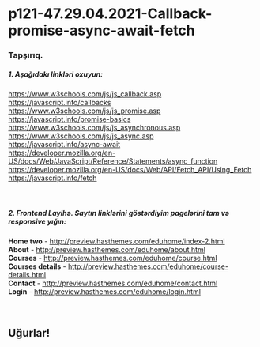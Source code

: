 # p121-47.29.04.2021-Callback-promise-async-await-fetch




### Tapşırıq.


##### 1. Aşağıdakı linkləri oxuyun:
https://www.w3schools.com/js/js_callback.asp<br />
https://javascript.info/callbacks<br />
https://www.w3schools.com/js/js_promise.asp<br />
https://javascript.info/promise-basics<br />
https://www.w3schools.com/js/js_asynchronous.asp<br />
https://www.w3schools.com/js/js_async.asp<br />
https://javascript.info/async-await<br />
https://developer.mozilla.org/en-US/docs/Web/JavaScript/Reference/Statements/async_function<br />
https://developer.mozilla.org/en-US/docs/Web/API/Fetch_API/Using_Fetch<br />
https://javascript.info/fetch<br />
<br /><br />


##### 2. Frontend Layihə. Saytın linklərini göstərdiyim pagelərini tam və responsive yığın:
**Home two** - http://preview.hasthemes.com/eduhome/index-2.html<br />
**About** - http://preview.hasthemes.com/eduhome/about.html<br />
**Courses** - http://preview.hasthemes.com/eduhome/course.html<br />
**Courses details** - http://preview.hasthemes.com/eduhome/course-details.html<br />
**Contact** - http://preview.hasthemes.com/eduhome/contact.html<br />
**Login** - http://preview.hasthemes.com/eduhome/login.html<br />
<br /><br />


## Uğurlar!
